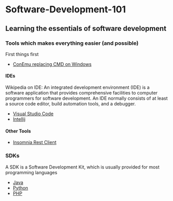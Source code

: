 # Software-Development-101
## Learning the essentials of software development

### Tools which makes everything easier (and possible)
First things first
- [ConEmu replacing CMD on Windows](https://conemu.github.io/)

#### IDEs
Wikipedia on IDE: An integrated development environment (IDE) is a software application that provides comprehensive facilities to computer programmers for software development. An IDE normally consists of at least a source code editor, build automation tools, and a debugger.

- [Visual Studio Code](https://code.visualstudio.com/download)
- [Intellij](https://www.jetbrains.com/idea/download/#section=windows)

#### Other Tools
- [Insomnia Rest Client](https://insomnia.rest/download/)

### SDKs
A SDK is a Software Development Kit, which is usually provided for most programming languages

- [Java](https://www.oracle.com/technetwork/java/javase/downloads/jdk11-downloads-5066655.html)
- [Python](https://www.python.org/downloads/)
- [PHP](https://www.apachefriends.org/download.html)
